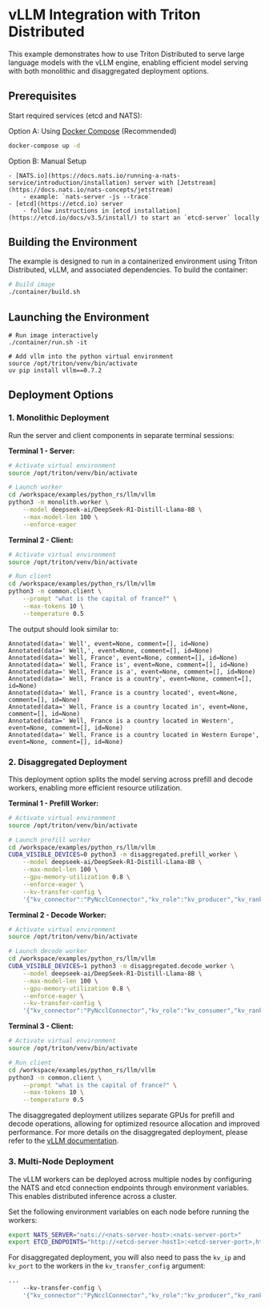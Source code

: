 <!--
SPDX-FileCopyrightText: Copyright (c) 2025 NVIDIA CORPORATION & AFFILIATES. All rights reserved.
SPDX-License-Identifier: Apache-2.0

Licensed under the Apache License, Version 2.0 (the "License");
you may not use this file except in compliance with the License.
You may obtain a copy of the License at

http://www.apache.org/licenses/LICENSE-2.0

Unless required by applicable law or agreed to in writing, software
distributed under the License is distributed on an "AS IS" BASIS,
WITHOUT WARRANTIES OR CONDITIONS OF ANY KIND, either express or implied.
See the License for the specific language governing permissions and
limitations under the License.
-->

# vLLM Integration with Triton Distributed

This example demonstrates how to use Triton Distributed to serve large language models with the vLLM engine, enabling efficient model serving with both monolithic and disaggregated deployment options.

## Prerequisites

Start required services (etcd and NATS):

   Option A: Using [Docker Compose](/runtime/rust/docker-compose.yml) (Recommended)
   ```bash
   docker-compose up -d
   ```

   Option B: Manual Setup

    - [NATS.io](https://docs.nats.io/running-a-nats-service/introduction/installation) server with [Jetstream](https://docs.nats.io/nats-concepts/jetstream)
        - example: `nats-server -js --trace`
    - [etcd](https://etcd.io) server
        - follow instructions in [etcd installation](https://etcd.io/docs/v3.5/install/) to start an `etcd-server` locally


## Building the Environment

The example is designed to run in a containerized environment using Triton Distributed, vLLM, and associated dependencies. To build the container:

```bash
# Build image
./container/build.sh
```

## Launching the Environment
```
# Run image interactively
./container/run.sh -it

# Add vllm into the python virtual environment
source /opt/triton/venv/bin/activate
uv pip install vllm==0.7.2
```

## Deployment Options

### 1. Monolithic Deployment

Run the server and client components in separate terminal sessions:

**Terminal 1 - Server:**
```bash
# Activate virtual environment
source /opt/triton/venv/bin/activate

# Launch worker
cd /workspace/examples/python_rs/llm/vllm
python3 -m monolith.worker \
    --model deepseek-ai/DeepSeek-R1-Distill-Llama-8B \
    --max-model-len 100 \
    --enforce-eager
```

**Terminal 2 - Client:**
```bash
# Activate virtual environment
source /opt/triton/venv/bin/activate

# Run client
cd /workspace/examples/python_rs/llm/vllm
python3 -m common.client \
    --prompt "what is the capital of france?" \
    --max-tokens 10 \
    --temperature 0.5
```

The output should look similar to:
```
Annotated(data=' Well', event=None, comment=[], id=None)
Annotated(data=' Well,', event=None, comment=[], id=None)
Annotated(data=' Well, France', event=None, comment=[], id=None)
Annotated(data=' Well, France is', event=None, comment=[], id=None)
Annotated(data=' Well, France is a', event=None, comment=[], id=None)
Annotated(data=' Well, France is a country', event=None, comment=[], id=None)
Annotated(data=' Well, France is a country located', event=None, comment=[], id=None)
Annotated(data=' Well, France is a country located in', event=None, comment=[], id=None)
Annotated(data=' Well, France is a country located in Western', event=None, comment=[], id=None)
Annotated(data=' Well, France is a country located in Western Europe', event=None, comment=[], id=None)
```


### 2. Disaggregated Deployment

This deployment option splits the model serving across prefill and decode workers, enabling more efficient resource utilization.

**Terminal 1 - Prefill Worker:**
```bash
# Activate virtual environment
source /opt/triton/venv/bin/activate

# Launch prefill worker
cd /workspace/examples/python_rs/llm/vllm
CUDA_VISIBLE_DEVICES=0 python3 -m disaggregated.prefill_worker \
    --model deepseek-ai/DeepSeek-R1-Distill-Llama-8B \
    --max-model-len 100 \
    --gpu-memory-utilization 0.8 \
    --enforce-eager \
    --kv-transfer-config \
    '{"kv_connector":"PyNcclConnector","kv_role":"kv_producer","kv_rank":0,"kv_parallel_size":2}'
```

**Terminal 2 - Decode Worker:**
```bash
# Activate virtual environment
source /opt/triton/venv/bin/activate

# Launch decode worker
cd /workspace/examples/python_rs/llm/vllm
CUDA_VISIBLE_DEVICES=1 python3 -m disaggregated.decode_worker \
    --model deepseek-ai/DeepSeek-R1-Distill-Llama-8B \
    --max-model-len 100 \
    --gpu-memory-utilization 0.8 \
    --enforce-eager \
    --kv-transfer-config \
    '{"kv_connector":"PyNcclConnector","kv_role":"kv_consumer","kv_rank":1,"kv_parallel_size":2}'
```

**Terminal 3 - Client:**
```bash
# Activate virtual environment
source /opt/triton/venv/bin/activate

# Run client
cd /workspace/examples/python_rs/llm/vllm
python3 -m common.client \
    --prompt "what is the capital of france?" \
    --max-tokens 10 \
    --temperature 0.5
```

The disaggregated deployment utilizes separate GPUs for prefill and decode operations, allowing for optimized resource allocation and improved performance. For more details on the disaggregated deployment, please refer to the [vLLM documentation](https://docs.vllm.ai/en/latest/features/disagg_prefill.html).



### 3. Multi-Node Deployment

The vLLM workers can be deployed across multiple nodes by configuring the NATS and etcd connection endpoints through environment variables. This enables distributed inference across a cluster.

Set the following environment variables on each node before running the workers:

```bash
export NATS_SERVER="nats://<nats-server-host>:<nats-server-port>"
export ETCD_ENDPOINTS="http://<etcd-server-host1>:<etcd-server-port>,http://<etcd-server-host2>:<etcd-server-port>",...
```

For disaggregated deployment, you will also need to pass the `kv_ip` and `kv_port` to the workers in the `kv_transfer_config` argument:

```bash
...
    --kv-transfer-config \
    '{"kv_connector":"PyNcclConnector","kv_role":"kv_producer","kv_rank":<rank>,"kv_parallel_size":2,"kv_ip":<master_node_ip>,"kv_port":<kv_port>}'
```




